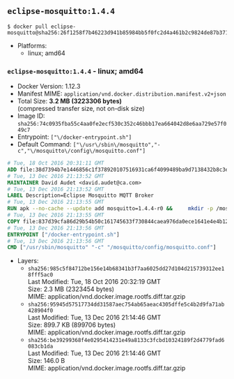 ## `eclipse-mosquitto:1.4.4`

```console
$ docker pull eclipse-mosquitto@sha256:26f1258f7b46223d941b85984bb5f0fc2d4a461b2c9824de87b3717f9a514175
```

-	Platforms:
	-	linux; amd64

### `eclipse-mosquitto:1.4.4` - linux; amd64

-	Docker Version: 1.12.3
-	Manifest MIME: `application/vnd.docker.distribution.manifest.v2+json`
-	Total Size: **3.2 MB (3223306 bytes)**  
	(compressed transfer size, not on-disk size)
-	Image ID: `sha256:74c0935fba55c4aa0fe2ecf530c352c46bbb17ea664042d8e6aa729e57f049c7`
-	Entrypoint: `["\/docker-entrypoint.sh"]`
-	Default Command: `["\/usr\/sbin\/mosquitto","-c","\/mosquitto\/config\/mosquitto.conf"]`

```dockerfile
# Tue, 18 Oct 2016 20:31:11 GMT
ADD file:38d7394b7e1446856c1f378920107516931ca6f4099489ba9d7138432b8c3ecb in / 
# Tue, 13 Dec 2016 21:13:52 GMT
MAINTAINER David Audet <david.audet@ca.com>
# Tue, 13 Dec 2016 21:13:52 GMT
LABEL Description=Eclipse Mosquitto MQTT Broker
# Tue, 13 Dec 2016 21:13:55 GMT
RUN apk --no-cache --update add mosquitto=1.4.4-r0 &&     mkdir -p /mosquitto/config /mosquitto/data /mosquitto/log &&     cp /etc/mosquitto/mosquitto.conf /mosquitto/config &&     chown -R mosquitto:mosquitto /mosquitto
# Tue, 13 Dec 2016 21:13:55 GMT
COPY file:837d39cfa86d29b54b50c161745633f730844caea976da0ece1641e4e4b122aa in / 
# Tue, 13 Dec 2016 21:13:56 GMT
ENTRYPOINT ["/docker-entrypoint.sh"]
# Tue, 13 Dec 2016 21:13:56 GMT
CMD ["/usr/sbin/mosquitto" "-c" "/mosquitto/config/mosquitto.conf"]
```

-	Layers:
	-	`sha256:985c5f84712be156e14b68341b3f7aa6025dd27d104d215739312ee18fff5ac0`  
		Last Modified: Tue, 18 Oct 2016 20:32:19 GMT  
		Size: 2.3 MB (2323454 bytes)  
		MIME: application/vnd.docker.image.rootfs.diff.tar.gzip
	-	`sha256:95945d57517734dd31587aec754ab65aeac4305dffe5c4b2d9fa71ab428904f0`  
		Last Modified: Tue, 13 Dec 2016 21:14:46 GMT  
		Size: 899.7 KB (899706 bytes)  
		MIME: application/vnd.docker.image.rootfs.diff.tar.gzip
	-	`sha256:be39299368f4e0295414231e49a8133c3fcbd10324189f2d4779fad6083cb1da`  
		Last Modified: Tue, 13 Dec 2016 21:14:46 GMT  
		Size: 146.0 B  
		MIME: application/vnd.docker.image.rootfs.diff.tar.gzip
